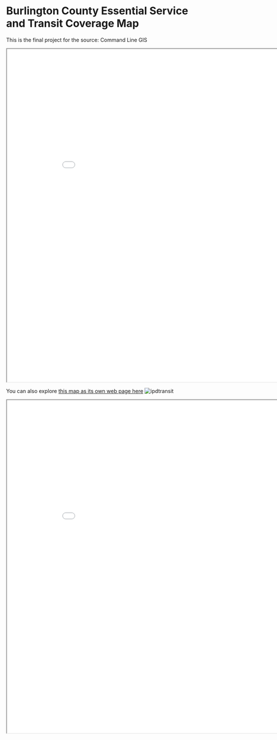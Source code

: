 # Burlington County Essential Service and Transit Coverage Map

This is the final project for the source: Command Line GIS

<iframe src='interactive_map.html' width = '900' height = '900' ></iframe>

You can also explore [this map as its own web page here](interactive_map.html)
![ipdtransit](https://github.com/AkshitaSaini97/BurlingtonMap/assets/152640805/19b47ef6-3575-47d3-80ac-1604fe28904b)
<iframe src='ipdtransit.jpeg' width = '900' height = '900' ></iframe>
